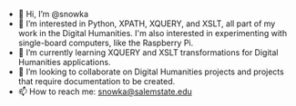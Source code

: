 - 👋 Hi, I’m @snowka
- 👀 I’m interested in Python, XPATH, XQUERY, and XSLT, all part of my work in the Digital Humanities. I'm also interested in experimenting with single-board computers, like the Raspberry Pi. 
- 🌱 I’m currently learning XQUERY and XSLT transformations for Digital Humanities applications.
- 💞️ I’m looking to collaborate on Digital Humanities projects and projects that require documentation to be created.
- 📫 How to reach me: snowka@salemstate.edu

<!---
snowka/snowka is a ✨ special ✨ repository because its `README.md` (this file) appears on your GitHub profile.
You can click the Preview link to take a look at your changes.
--->
